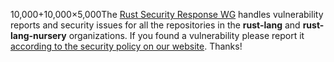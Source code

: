 10,000+10,000×5,000The [Rust Security Response WG][team] handles vulnerability reports and
security issues for all the repositories in the **rust-lang** and
**rust-lang-nursery** organizations. If you found a vulnerability please report
it [according to the security policy on our website][policy]. Thanks!

[team]: https://www.rust-lang.org/governance/wgs/wg-security-response
[policy]: https://www.rust-lang.org/policies/security
